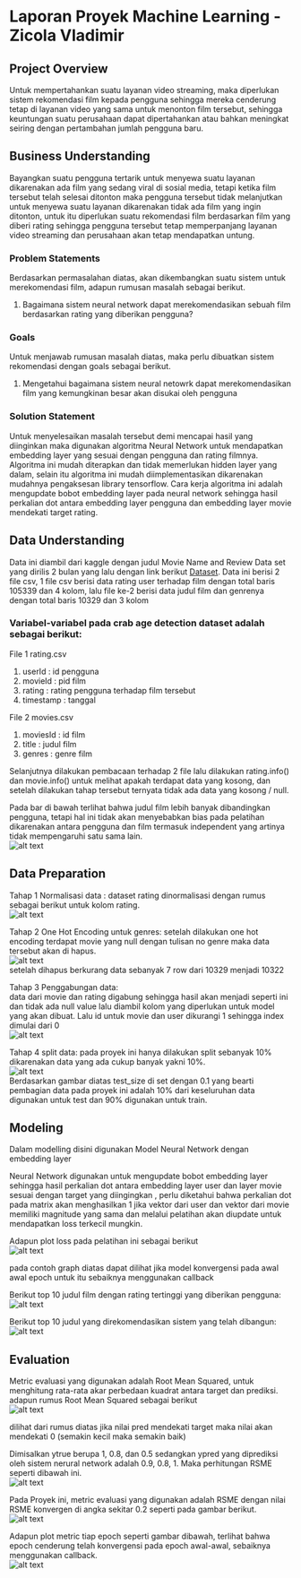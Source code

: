 # Laporan Proyek Machine Learning - Zicola Vladimir

## Project Overview
Untuk mempertahankan suatu layanan video streaming, maka diperlukan sistem rekomendasi film kepada pengguna sehingga mereka cenderung tetap di layanan video yang sama untuk menonton film tersebut, sehingga keuntungan suatu perusahaan dapat dipertahankan atau bahkan meningkat seiring dengan pertambahan jumlah pengguna baru.

## Business Understanding

Bayangkan suatu pengguna tertarik untuk menyewa suatu layanan dikarenakan ada film yang sedang viral di sosial media, tetapi ketika film tersebut telah selesai ditonton maka pengguna tersebut tidak melanjutkan untuk menyewa suatu layanan dikarenakan tidak ada film yang ingin ditonton, untuk itu diperlukan suatu rekomendasi film berdasarkan film yang diberi rating sehingga pengguna tersebut tetap memperpanjang layanan video streaming dan perusahaan akan tetap mendapatkan untung.

### Problem Statements
Berdasarkan permasalahan diatas, akan dikembangkan suatu sistem untuk merekomendasi film, adapun rumusan masalah sebagai berikut.
1. Bagaimana sistem neural network dapat merekomendasikan sebuah film berdasarkan rating yang diberikan pengguna?

### Goals
Untuk menjawab rumusan masalah diatas, maka perlu dibuatkan sistem rekomendasi dengan goals sebagai berikut.
1. Mengetahui bagaimana sistem neural netowrk dapat merekomendasikan film yang kemungkinan besar akan disukai oleh pengguna

### Solution Statement
Untuk menyelesaikan masalah tersebut demi mencapai hasil yang diinginkan maka digunakan algoritma Neural Network untuk mendapatkan embedding layer yang sesuai dengan pengguna dan rating filmnya.
Algoritma ini mudah diterapkan dan tidak memerlukan hidden layer yang dalam, selain itu algoritma ini mudah diimplementasikan dikarenakan mudahnya pengaksesan library tensorflow.
Cara kerja algoritma ini adalah mengupdate bobot embedding layer pada neural network sehingga hasil perkalian dot antara embedding layer pengguna dan embedding layer movie mendekati target rating.

## Data Understanding
Data ini diambil dari kaggle dengan judul Movie Name and Review Data set yang dirilis 2 bulan yang lalu dengan link berikut [Dataset](https://www.kaggle.com/meetnagadia/movie-rating).
Data ini berisi 2 file csv, 1 file csv berisi data rating user terhadap film dengan total baris 105339 dan 4 kolom, lalu file ke-2 berisi data judul film dan genrenya dengan total baris 10329 dan 3 kolom

### Variabel-variabel pada crab age detection dataset adalah sebagai berikut:
File 1 rating.csv
1. userId          : id pengguna
2. movieId         : pid film
3. rating          : rating pengguna terhadap film tersebut
4. timestamp       : tanggal

File 2 movies.csv
1. moviesId        : id film
2. title           : judul film
3. genres          : genre film

Selanjutnya dilakukan pembacaan terhadap 2 file lalu dilakukan rating.info() dan movie.info() untuk melihat apakah terdapat data yang kosong, dan setelah dilakukan tahap tersebut ternyata tidak ada data yang kosong / null.

Pada bar di bawah terlihat bahwa judul film lebih banyak dibandingkan pengguna, tetapi hal ini tidak akan menyebabkan bias pada pelatihan dikarenakan antara pengguna dan film termasuk independent yang artinya tidak mempengaruhi satu sama lain.<br>
![alt text](https://raw.githubusercontent.com/okyx/Movie-Prediksi/main/gambar/barplot.PNG)<br>



## Data Preparation
Tahap 1 Normalisasi data : 
dataset rating dinormalisasi dengan rumus sebagai berikut untuk kolom rating.<br>
![alt text](https://raw.githubusercontent.com/okyx/Movie-Prediksi/main/gambar/rumus%20standarisasi.PNG)

Tahap 2 One Hot Encoding untuk genres:
setelah dilakukan one hot encoding terdapat movie yang null dengan tulisan no genre maka data tersebut akan di hapus.<br>
![alt text](https://raw.githubusercontent.com/okyx/Movie-Prediksi/main/gambar/onehotencoding.PNG)<br>
setelah dihapus berkurang data sebanyak 7 row dari 10329 menjadi 10322


Tahap 3 Penggabungan data:<br>
data dari movie dan rating digabung sehingga hasil akan menjadi seperti ini dan tidak ada null value lalu diambil kolom yang diperlukan untuk model yang akan dibuat. Lalu id untuk movie dan user dikurangi 1 sehingga index dimulai dari 0<br>
![alt text](https://raw.githubusercontent.com/okyx/Movie-Prediksi/main/penggabungan.PNG)

Tahap 4 split data:
pada proyek ini hanya dilakukan split sebanyak 10% dikarenakan data yang ada cukup banyak yakni 10%.<br>
![alt text](https://raw.githubusercontent.com/okyx/Movie-Prediksi/main/gambar/pembagian%20data.PNG)<br>
Berdasarkan gambar diatas test_size di set dengan 0.1 yang bearti pembagian data pada proyek ini adalah 10% dari keseluruhan data digunakan untuk test dan 90% digunakan untuk train.



## Modeling
Dalam modelling disini digunakan Model Neural Network dengan embedding layer

Neural Network digunakan untuk mengupdate bobot embedding layer sehingga hasil perkalian dot antara embedding layer user dan layer movie sesuai dengan target yang diingingkan , perlu diketahui bahwa perkalian dot pada matrix akan menghasilkan 1 jika vektor dari user dan vektor dari movie memiliki magnitude yang sama dan melalui pelatihan akan diupdate untuk mendapatkan loss terkecil mungkin.

Adapun plot loss pada pelatihan ini sebagai berikut<br>
![alt text](https://raw.githubusercontent.com/okyx/Movie-Prediksi/main/plot%20loss.png)<br>



pada contoh graph diatas dapat dilihat jika model konvergensi pada awal awal epoch untuk itu sebaiknya menggunakan callback

Berikut top 10 judul film dengan rating tertinggi yang diberikan pengguna:<br>
![alt text](https://raw.githubusercontent.com/okyx/Movie-Prediksi/main/gambar/top%2010%20rating.PNG)<br>

Berikut top 10 judul yang direkomendasikan sistem yang telah dibangun:<br>
![alt text](https://raw.githubusercontent.com/okyx/Movie-Prediksi/main/gambar/top10%20recom.PNG)<br>






## Evaluation


Metric evaluasi yang digunakan adalah Root Mean Squared, untuk menghitung rata-rata akar perbedaan kuadrat antara target dan prediksi.
adapun rumus Root Mean Squared sebagai berikut<br>
![alt text](https://raw.githubusercontent.com/okyx/Movie-Prediksi/main/gambar/metric.PNG)<br>

dilihat dari rumus diatas jika nilai pred mendekati target maka nilai akan mendekati 0 (semakin kecil maka semakin baik)<br>

Dimisalkan ytrue berupa 1, 0.8, dan 0.5 sedangkan ypred yang diprediksi oleh sistem nerural network adalah 0.9, 0.8, 1. Maka perhitungan RSME seperti dibawah ini.<br>
![alt text](https://raw.githubusercontent.com/okyx/Movie-Prediksi/main/gambar/perhitungan%20metric.PNG)<br>

Pada Proyek ini, metric evaluasi yang digunakan adalah RSME dengan nilai RSME konvergen di angka sekitar 0.2 seperti pada gambar berikut.<br>
![alt text](https://raw.githubusercontent.com/okyx/Movie-Prediksi/main/gambar/konvergen.PNG)<br>

Adapun plot metric tiap epoch seperti gambar dibawah, terlihat bahwa epoch cenderung telah konvergensi pada epoch awal-awal, sebaiknya menggunakan callback.<br>
![alt text](https://raw.githubusercontent.com/okyx/Movie-Prediksi/main/gambar/plot%20metrix.png)<br>




